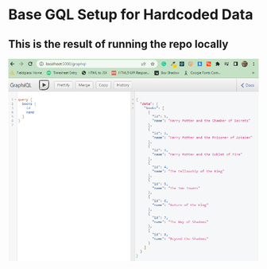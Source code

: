 # Base GQL Setup for Hardcoded Data

## This is the result of running the repo locally
![GitHub Logo](/images/img.png)